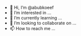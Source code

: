 - 👋 Hi, I’m @abubkoeef
- 👀 I’m interested in ...
- 🌱 I’m currently learning ...
- 💞️ I’m looking to collaborate on ...
- 📫 How to reach me ...

<!---
abubkoeef/abubkoeef is a ✨ special ✨ repository because its `README.md` (this file) appears on your GitHub profile.
You can click the Preview link to take a look at your changes.
--->
